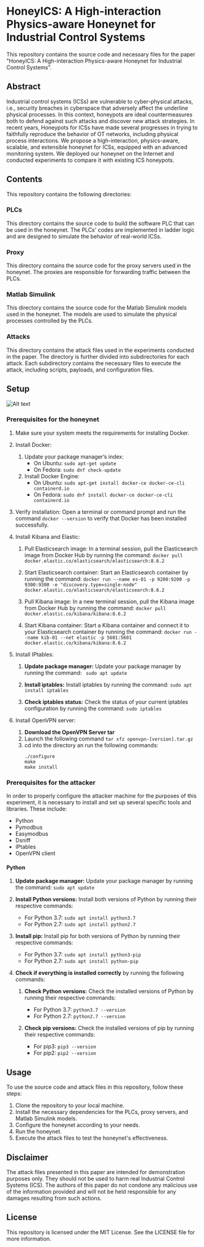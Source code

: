 
# HoneyICS: A High-interaction Physics-aware Honeynet for Industrial Control Systems

This repository contains the source code and necessary files for the paper "HoneyICS: A High-interaction Physics-aware Honeynet for Industrial Control Systems".

## Abstract

Industrial control systems (ICSs) are vulnerable to cyber-physical attacks, i.e., security breaches in cyberspace that adversely affect the underline physical processes. In this context, honeypots are ideal countermeasures both to defend against such attacks and discover new attack strategies. In recent years, Honeypots for ICSs have made several progresses in trying to faithfully reproduce the behavior of OT networks, including physical process interactions. We propose a high-interaction, physics-aware, scalable, and extensible honeynet for ICSs, equipped with an advanced monitoring system. We deployed our honeynet on the Internet and conducted experiments to compare it with existing ICS honeypots.


## Contents

This repository contains the following directories:

### PLCs

This directory contains the source code to build the software PLC that can be used in the honeynet. The PLCs' codes are implemented in ladder logic and are designed to simulate the behavior of real-world ICSs.

### Proxy

This directory contains the source code for the proxy servers used in the honeynet. The proxies are responsible for forwarding traffic between the PLCs.

### Matlab Simulink

This directory contains the source code for the Matlab Simulink models used in the honeynet. The models are used to simulate the physical processes controlled by the PLCs.

### Attacks

This directory contains the attack files used in the experiments conducted in the paper. The directory is further divided into subdirectories for each attack. Each subdirectory contains the necessary files to execute the attack, including scripts, payloads, and configuration files.

## Setup

![Alt text](image_url)
### Prerequisites for the honeynet
1. Make sure your system meets the requirements for installing Docker.
2. Install Docker:
    1. Update your package manager’s index:
        - On Ubuntu: `sudo apt-get update`
        - On Fedora: `sudo dnf check-update`
    2. Install Docker Engine:
        - On Ubuntu: `sudo apt-get install docker-ce docker-ce-cli containerd.io`
        - On Fedora: `sudo dnf install docker-ce docker-ce-cli containerd.io`

3. Verify installation: Open a terminal or command prompt and run the command `docker --version` to verify that Docker has been installed successfully.

4. Install Kibana and Elastic:
    1. Pull Elasticsearch image: In a terminal session, pull the Elasticsearch image from Docker Hub by running the command: `docker pull docker.elastic.co/elasticsearch/elasticsearch:8.6.2`
    
    2. Start Elasticsearch container: Start an Elasticsearch container by running the command: `docker run --name es-01 -p 9200:9200 -p 9300:9300 -e "discovery.type=single-node" docker.elastic.co/elasticsearch/elasticsearch:8.6.2`
    
    3. Pull Kibana image: In a new terminal session, pull the Kibana image from Docker Hub by running the command: `docker pull docker.elastic.co/kibana/kibana:8.6.2`

    4. Start Kibana container: Start a Kibana container and connect it to your Elasticsearch container by running the command: `docker run --name kib-01 --net elastic -p 5601:5601 docker.elastic.co/kibana/kibana:8.6.2`

5. Install IPtables:

    1.  **Update package manager:**  Update your package manager by running the command: ` sudo apt update`
        
    2.  **Install iptables:**  Install iptables by running the command: `sudo apt install iptables`
        
    3.  **Check iptables status:**  Check the status of your current iptables configuration by running the command: `sudo iptables`

6. Install OpenVPN server:

    1. **Download the OpenVPN Server tar**
    2. Launch the following command `tar xfz openvpn-[version].tar.gz`
    3. cd into the directory an run the following commands:
        ```
        ./configure
        make
        make install
        ```

### Prerequisites for the attacker
In order to properly configure the attacker machine for the purposes of this experiment, it is necessary to install and set up several specific tools and libraries. These include:
- Python
- Pymodbus
- Easymodbus
- Dsniff
- IPtables
- OpenVPN client


#### Python
1.  **Update package manager:**  Update your package manager by running the command: ` sudo apt update `
    
2.  **Install Python versions:**  Install both versions of Python by running their respective commands:
    
    -   For Python 3.7:  `sudo apt install python3.7`
    -   For Python 2.7:  `sudo apt install python2.7`
3.  **Install pip:**  Install pip for both versions of Python by running their respective commands:
    
    -   For Python 3.7:  `sudo apt install python3-pip`
    -   For Python 2.7:  `sudo apt install python-pip`

4. **Check if everything is installed correctly** by running the following commands:

    1.  **Check Python versions:**  Check the installed versions of Python by running their respective commands:
        
        -   For Python 3.7:  `python3.7 --version`
        -   For Python 2.7:  `python2.7 --version`
    2.  **Check pip versions:**  Check the installed versions of pip by running their respective commands:
        
        -   For pip3:  `pip3 --version`
        -   For pip2:  `pip2 --version`
## Usage

To use the source code and attack files in this repository, follow these steps:

1.  Clone the repository to your local machine.
2.  Install the necessary dependencies for the PLCs, proxy servers, and Matlab Simulink models.
3.  Configure the honeynet according to your needs.
4.  Run the honeynet.
5.  Execute the attack files to test the honeynet's effectiveness.

## Disclaimer

The attack files presented in this paper are intended for demonstration purposes only. They should not be used to harm real Industrial Control Systems (ICS). The authors of this paper do not condone any malicious use of the information provided and will not be held responsible for any damages resulting from such actions.

## License

This repository is licensed under the MIT License. See the LICENSE file for more information.
